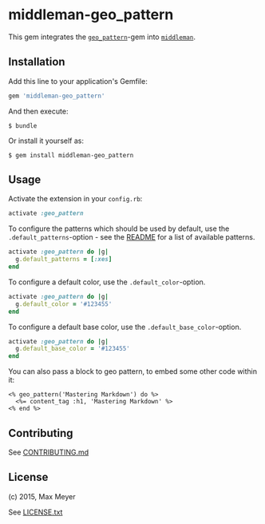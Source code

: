 # middleman-geo_pattern

This gem integrates the
[`geo_pattern`](https://github.com/jasonlong/geo_pattern)-gem into
[`middleman`](https://middlemanapp.com/).

## Installation

Add this line to your application's Gemfile:

```ruby
gem 'middleman-geo_pattern'
```

And then execute:

    $ bundle

Or install it yourself as:

    $ gem install middleman-geo_pattern

## Usage

Activate the extension in your `config.rb`:

```ruby
activate :geo_pattern
```

To configure the patterns which should be used by default, use the
`.default_patterns`-option - see the
[README](https://github.com/jasonlong/geo_pattern#available-patterns) for a
list of available patterns.

```ruby
activate :geo_pattern do |g|
  g.default_patterns = [:xes]
end
```

To configure a default color, use the `.default_color`-option.

```ruby
activate :geo_pattern do |g|
  g.default_color = '#123455'
end
```

To configure a default base color, use the `.default_base_color`-option.

```ruby
activate :geo_pattern do |g|
  g.default_base_color = '#123455'
end
```

You can also pass a block to geo pattern, to embed some other code within it:

```erb
<% geo_pattern('Mastering Markdown') do %>
  <%= content_tag :h1, 'Mastering Markdown' %>
<% end %>
```

## Contributing

See [CONTRIBUTING.md](CONTRIBUTING.md)

## License

(c) 2015, Max Meyer

See [LICENSE.txt](LICENSE.txt)
